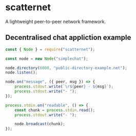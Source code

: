 # scatternet

A lightweight peer-to-peer network framework.

## Decentralised chat appliction example

``` javascript
const { Node } = require("scatternet");

const node = new Node("simplechat");

node.directory(6000, "public-directory-example.net");
node.listen();

node.on("message", ({ peer, msg }) => {
	process.stdout.write(`\r${peer} - ${msg}`);
	process.stdout.write("- ");
});

process.stdin.on("readable", () => {
	const chunk = process.stdin.read();
	process.stdout.write("- ");

	node.broadcast(chunk);
});
```
